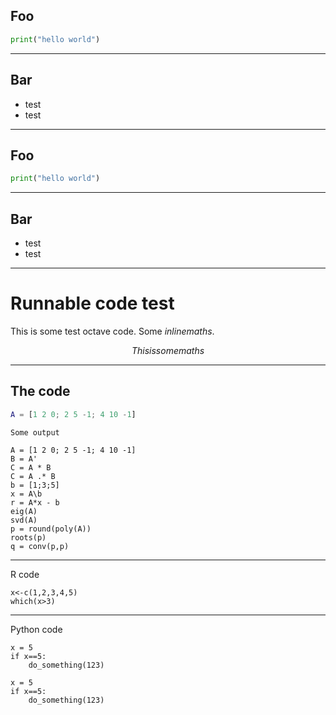 ## Foo

```python
print("hello world")
```

---

## Bar
* test
* test

---

## Foo
```python
print("hello world")
```

---

## Bar
* test
* test

---

# Runnable code test

This is some test octave code. Some $inline maths$.

$$This is some maths$$

---

## The code

```matlab
A = [1 2 0; 2 5 -1; 4 10 -1]
```
```output
Some output
```

```runnable lang="matlab"
A = [1 2 0; 2 5 -1; 4 10 -1]
B = A'
C = A * B
C = A .* B
b = [1;3;5]
x = A\b
r = A*x - b
eig(A)
svd(A)
p = round(poly(A))
roots(p)
q = conv(p,p)
```

---

R code

```runnable lang="r" gutter-symbol=">>>"
x<-c(1,2,3,4,5)
which(x>3)
```

---

Python code

```runnable lang="python"
x = 5
if x==5:
	do_something(123)
```

```runnable lang="python"
x = 5
if x==5:
	do_something(123)
```
